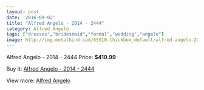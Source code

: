 ```yaml
---
layout: post
date: '2016-09-02'
title: "Alfred Angelo - 2014 - 2444"
category: Alfred Angelo
tags: ["dresses","bridesmaid","formal","wedding","angelo"]
image: http://img.metalkind.com/65910-thickbox_default/alfred-angelo-2014-2444.jpg
---
```

Alfred Angelo - 2014 - 2444
Price: **$410.99**
<a href="https://www.metalkind.com/en/alfred-angelo/16949-alfred-angelo-2014-2444.html"><amp-img layout="responsive" width="600" height="600" src="//img.metalkind.com/65910-thickbox_default/alfred-angelo-2014-2444.jpg" alt="Alfred Angelo - 2014 - 2444 0" /></a>

Buy it: [Alfred Angelo - 2014 - 2444](https://www.metalkind.com/en/alfred-angelo/16949-alfred-angelo-2014-2444.html "Alfred Angelo - 2014 - 2444")

View more: [Alfred Angelo](https://www.metalkind.com/en/8-alfred-angelo "Alfred Angelo")